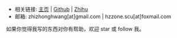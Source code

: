* 相关链接: [主页](https://hzzone.me/) | [Github](https://github.com/Hzzone) | [Zhihu](https://www.zhihu.com/people/hzzone)
* 邮箱: zhizhonghwang[at]gmail.com | hzzone.scu[at]foxmail.com

如果你觉得我写的东西对你有帮助，欢迎 star 或 follow 我。